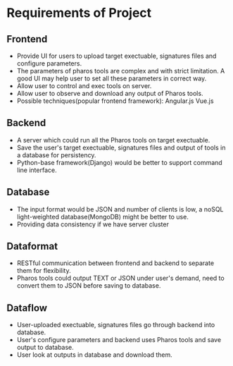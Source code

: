 # Requirements of Project

## Frontend
* Provide UI for users to upload target exectuable, signatures files and configure parameters. 
* The parameters of pharos tools are complex and with strict limitation. A good UI may help user to set all these parameters in correct way.
* Allow user to control and exec tools on server.
* Allow user to observe and download any output of Pharos tools.
* Possible techniques(popular frontend framework): Angular.js Vue.js

## Backend
* A server which could run all the Pharos tools on target exectuable.
* Save the user's target exectuable, signatures files and output of tools in a database for persistency.
* Python-base framework(Django) would be better to support command line interface.

## Database
* The input format would be JSON and number of clients is low, a noSQL light-weighted database(MongoDB) might be better to use.
* Providing data consistency if we have server cluster

## Dataformat
* RESTful communication between frontend and backend to separate them for flexibility.
* Pharos tools could output TEXT or JSON under user's demand, need to convert them to JSON before saving to database.

## Dataflow
* User-uploaded exectuable, signatures files go through backend into database.
* User's configure parameters and backend uses Pharos tools and save output to database.
* User look at outputs in database and download them.
